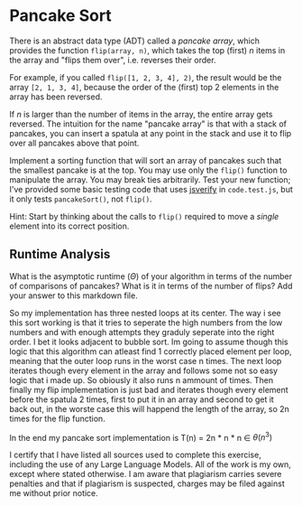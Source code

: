 # Pancake Sort

There is an abstract data type (ADT) called a *pancake array*, which provides
the function `flip(array, n)`, which takes the top (first) $n$ items in the
array and "flips them over", i.e. reverses their order.

For example, if you called `flip([1, 2, 3, 4], 2)`, the result would
be the array  `[2, 1, 3, 4]`, because the order of the (first) top 2
elements in the array has been reversed.

If $n$ is larger than the number of items in the array, the entire array gets
reversed. The intuition for the name "pancake array" is that with a stack of
pancakes, you can insert a spatula at any point in the stack and use it to flip
over all pancakes above that point.

Implement a sorting function that will sort an array of pancakes such that the
smallest pancake is at the top. You may use only the `flip()` function to
manipulate the array. You may break ties arbitrarily. Test your new function;
I've provided some basic testing code that uses
[jsverify](https://jsverify.github.io/) in `code.test.js`, but it only tests
`pancakeSort()`, not `flip()`.

Hint: Start by thinking about the calls to `flip()` required to move a *single*
element into its correct position.

## Runtime Analysis

What is the asymptotic runtime ($\Theta$) of your algorithm in terms of the
number of comparisons of pancakes? What is it in terms of the number of flips?
Add your answer to this markdown file.

So my implementation has three nested loops at its center. The way i see this sort working is that it tries to seperate the high numbers from the low numbers and with enough attempts they graduly seperate into the right order. I bet it looks adjacent to bubble sort. Im going to assume though this logic that this algorithm can atleast find 1 correctly placed element per loop, meaning that the outer loop runs in the worst case n times. The next loop iterates though every element in the array and follows some not so easy logic that i made up. So obiously it also runs n ammount of times. Then finally my flip implementation is just bad and iterates though every element before the spatula 2 times, first to put it in an array and second to get it back out, in the worste case this will happend the length of the array, so 2n times for the flip function.

In the end my pancake sort implementation is T(n) = 2n * n * n $\in$ $\theta(n^3)$

I certify that I have listed all sources used to complete this exercise, including the use of any Large Language Models. All of the work is my own, except where stated otherwise. I am aware that plagiarism carries severe penalties and that if plagiarism is suspected, charges may be filed against me without prior notice.